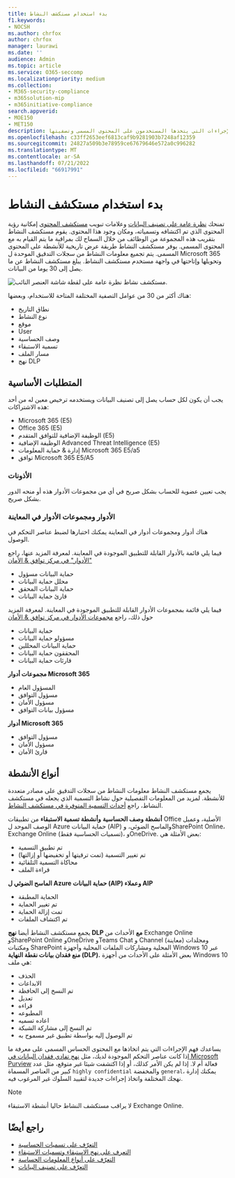 ```yaml
---
title: بدء استخدام مستكشف النشاط
f1.keywords:
- NOCSH
ms.author: chrfox
author: chrfox
manager: laurawi
ms.date: ''
audience: Admin
ms.topic: article
ms.service: O365-seccomp
ms.localizationpriority: medium
ms.collection:
- M365-security-compliance
- m365solution-mip
- m365initiative-compliance
search.appverid:
- MOE150
- MET150
description: يتيح لك مستكشف النشاط رؤية الإجراءات التي يتخذها المستخدمون على المحتوى المسمى وتصفيتها.
ms.openlocfilehash: c33ff2653eef6813caf9b9281903b7248af12359
ms.sourcegitcommit: 24827a509b3e78959ce67679646e572a0c996282
ms.translationtype: MT
ms.contentlocale: ar-SA
ms.lasthandoff: 07/21/2022
ms.locfileid: "66917991"
---
```

# <a name="get-started-with-activity-explorer"></a>بدء استخدام مستكشف النشاط

تمنحك [نظرة عامة على تصنيف البيانات](data-classification-overview.md) وعلامات تبويب [مستكشف المحتوى](data-classification-content-explorer.md) إمكانية رؤية المحتوى الذي تم اكتشافه وتسمياته، ومكان وجود هذا المحتوى. يقوم مستكشف النشاط بتقريب هذه المجموعة من الوظائف من خلال السماح لك بمراقبة ما يتم القيام به مع المحتوى المسمى. يوفر مستكشف النشاط طريقة عرض تاريخية للأنشطة على المحتوى المسمى. يتم تجميع معلومات النشاط من سجلات التدقيق الموحدة ل Microsoft 365 وتحويلها وإتاحتها في واجهة مستخدم مستكشف النشاط. يبلغ مستكشف النشاط عن ما يصل إلى 30 يوما من البيانات.

![مستكشف نشاط نظرة عامة على لقطة شاشة العنصر النائب.](../media/data-classification-activity-explorer-1.png)

هناك أكثر من 30 من عوامل التصفية المختلفة المتاحة للاستخدام، وبعضها:

- نطاق التاريخ
- نوع النشاط
- موقع
- User
- وصف الحساسية
- تسمية الاستبقاء
- مسار الملف
- نهج DLP



## <a name="prerequisites"></a>المتطلبات الأساسية

يجب أن يكون لكل حساب يصل إلى تصنيف البيانات ويستخدمه ترخيص معين له من أحد هذه الاشتراكات:

- Microsoft 365 (E5)
- Office 365 (E5)
- الوظيفة الإضافية للتوافق المتقدم (E5)
- الوظيفة الإضافية Advanced Threat Intelligence (E5)
- إدارة & حماية المعلومات Microsoft 365 E5/a5
- توافق Microsoft 365 E5/A5

### <a name="permissions"></a>الأذونات

يجب تعيين عضوية للحساب بشكل صريح في أي من مجموعات الأدوار هذه أو منحه الدور بشكل صريح.

### <a name="roles-and-role-groups-in-preview"></a>الأدوار ومجموعات الأدوار في المعاينة

هناك أدوار ومجموعات أدوار في المعاينة يمكنك اختبارها لضبط عناصر التحكم في الوصول.

فيما يلي قائمة بالأدوار القابلة للتطبيق الموجودة في المعاينة. لمعرفة المزيد عنها، راجع ["الأدوار" في مركز توافق & الأمان](../security/office-365-security/permissions-in-the-security-and-compliance-center.md#roles-in-the-security--compliance-center)

- حماية البيانات مسؤول
- محلل حماية البيانات
- حماية البيانات المحقق
- قارئ حماية البيانات

فيما يلي قائمة بمجموعات الأدوار القابلة للتطبيق الموجودة في المعاينة. لمعرفة المزيد حول ذلك، راجع [مجموعات الأدوار في مركز توافق & الأمان](../security/office-365-security/permissions-in-the-security-and-compliance-center.md#role-groups-in-the-security--compliance-center)

- حماية البيانات
- مسؤولو حماية البيانات
- حماية البيانات المحللين
- المحققون حماية البيانات
- قارئات حماية البيانات

<!--
> [!IMPORTANT]
> Access to Activity explorer via the Security reader or Device Management role groups or other has been removed-->

**مجموعات أدوار Microsoft 365**

- المسؤول العام
- مسؤول التوافق
- مسؤول الأمان
- مسؤول بيانات التوافق

**أدوار Microsoft 365**

- مسؤول التوافق
- مسؤول الأمان
- قارئ الأمان

## <a name="activity-types"></a>أنواع الأنشطة

يجمع مستكشف النشاط معلومات النشاط من سجلات التدقيق على مصادر متعددة للأنشطة. لمزيد من المعلومات التفصيلية حول نشاط التسمية الذي يجعله في مستكشف النشاط، راجع [أحداث التسمية المتوفرة في مستكشف النشاط](data-classification-activity-explorer-available-events.md).

**أنشطة وصف الحساسية** **وأنشطة تسمية الاستبقاء** من تطبيقات Office الأصلية، وعميل الوصف الموحد ل Azure حماية البيانات (AIP) والماسح الضوئي، وSharePoint Online، Exchange Online (تسميات الحساسية فقط)، وOneDrive. بعض الأمثلة هي:

- تم تطبيق التسمية
- تم تغيير التسمية (تمت ترقيتها أو تخفيضها أو إزالتها)
- محاكاة التسمية التلقائية
- قراءة الملف

**الماسح الضوئي ل Azure حماية البيانات (AIP) وعملاء AIP**

- الحماية المطبقة
- تم تغيير الحماية
- تمت إزالة الحماية
- تم اكتشاف الملفات

يجمع مستكشف النشاط أيضا **نهج DLP مع** الأحداث من Exchange Online وSharePoint Online وOneDrive وTeams Chat و Channel (معاينة) ومجلدات ومكتبات SharePoint المحلية ومشاركات الملفات المحلية وأجهزة Windows 10 عبر **منع فقدان بيانات نقطة النهاية (DLP).** بعض الأمثلة على الأحداث من أجهزة Windows 10 هي ملف:

- الحذف
- الابداعات
- تم النسخ إلى الحافظة
- تعديل
- قراءه
- المطبوعه
- اعاده تسميه
- تم النسخ إلى مشاركة الشبكة
- تم الوصول إليه بواسطة تطبيق غير مسموح به 

يساعدك فهم الإجراءات التي يتم اتخاذها مع المحتوى الحساس المسمى على معرفة ما إذا كانت عناصر التحكم الموجودة لديك، مثل [نهج تفادي فقدان البيانات في Microsoft Purview](dlp-learn-about-dlp.md) فعالة أم لا. إذا لم يكن الأمر كذلك، أو إذا اكتشفت شيئا غير متوقع، مثل عدد كبير من العناصر المسماة `highly confidential` والمخفضة `general`، يمكنك إدارة نهجك المختلفة واتخاذ إجراءات جديدة لتقييد السلوك غير المرغوب فيه.

> [!NOTE]
> لا يراقب مستكشف النشاط حاليا أنشطة الاستبقاء Exchange Online.

## <a name="see-also"></a>راجع أيضًا

- [التعرّف على تسميات الحساسية](sensitivity-labels.md)
- [التعرف على نهج الاستبقاء وتسميات الاستبقاء](retention.md)
- [التعرّف على أنواع المعلومات الحساسة](sensitive-information-type-learn-about.md)
- [التعرّف على تصنيف البيانات](data-classification-overview.md)
